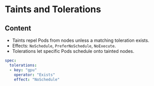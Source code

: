 # Taints and Tolerations

## Content

- Taints repel Pods from nodes unless a matching toleration exists.
- Effects: `NoSchedule`, `PreferNoSchedule`, `NoExecute`.
- Tolerations let specific Pods schedule onto tainted nodes.

```yaml
spec:
  tolerations:
  - key: "gpu"
    operator: "Exists"
    effect: "NoSchedule"
```
